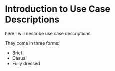 # Introduction to Use Case Descriptions



here I will describe use case descriptions.

They come in three forms:
- Brief
- Casual
- Fully dressed